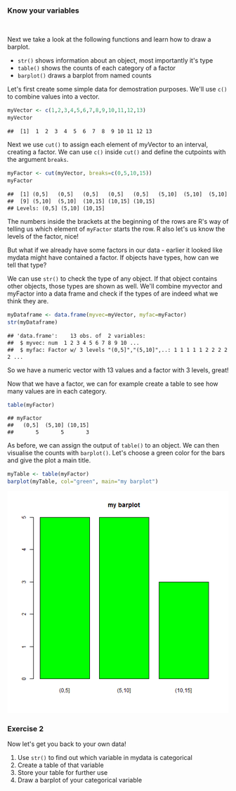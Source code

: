 
### Know your variables

<br>

Next we take a look at the following functions and learn how to draw a barplot. 


- `str()` shows information about an object, most importantly it's type
- `table()` shows the counts of each category of a factor
- `barplot()` draws a barplot from named counts

Let's first create some simple data for demostration purposes. We'll use `c()` to combine values into a vector.


```r
myVector <- c(1,2,3,4,5,6,7,8,9,10,11,12,13)
myVector
```

```
##  [1]  1  2  3  4  5  6  7  8  9 10 11 12 13
```

Next we use `cut()` to assign each element of myVector to an interval, creating a factor. We can use `c()` inside `cut()` and define the cutpoints with the argument `breaks`.


```r
myFactor <- cut(myVector, breaks=c(0,5,10,15))
myFactor
```

```
##  [1] (0,5]   (0,5]   (0,5]   (0,5]   (0,5]   (5,10]  (5,10]  (5,10] 
##  [9] (5,10]  (5,10]  (10,15] (10,15] (10,15]
## Levels: (0,5] (5,10] (10,15]
```

The numbers inside the brackets at the beginning of the rows are R's way of telling us which element of `myFactor` starts the row. R also let's us know the levels of the factor, nice!

But what if we already have some factors in our data - earlier it looked like mydata might have contained a factor. If objects have types, how can we tell that type?

We can use `str()` to check the type of any object. If that object contains other objects, those types are shown as well. We'll combine myvector and myFactor into a data frame and check if the types of are indeed what we think they are.


```r
myDataframe <- data.frame(myvec=myVector, myfac=myFactor)
str(myDataframe)
```

```
## 'data.frame':	13 obs. of  2 variables:
##  $ myvec: num  1 2 3 4 5 6 7 8 9 10 ...
##  $ myfac: Factor w/ 3 levels "(0,5]","(5,10]",..: 1 1 1 1 1 2 2 2 2 2 ...
```

So we have a numeric vector with 13 values and a factor with 3 levels, great!  

Now that we have a factor, we can for example create a table to see how many values are in each category.


```r
table(myFactor)
```

```
## myFactor
##   (0,5]  (5,10] (10,15] 
##       5       5       3
```

As before, we can assign the output of `table()` to an object. We can then visualise the counts with `barplot()`. Let's choose a green color for the bars and give the plot a main title.


```r
myTable <- table(myFactor)
barplot(myTable, col="green", main="my barplot")
```

![plot of chunk unnamed-chunk-5](figure/unnamed-chunk-5-1.png)

### Exercise 2

Now let's get you back to your own data!  

1. Use `str()` to find out which variable in mydata is categorical
2. Create a table of that variable
3. Store your table for further use
4. Draw a barplot of your categorical variable

<br>


